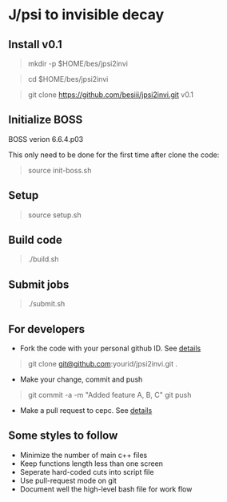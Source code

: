 # J/psi to invisible decay

## Install v0.1 

> mkdir -p $HOME/bes/jpsi2invi

> cd $HOME/bes/jpsi2invi 

> git clone https://github.com/besiii/jpsi2invi.git v0.1 

## Initialize BOSS

BOSS verion 6.6.4.p03

This only need to be done for the first time after clone the code: 

> source init-boss.sh

## Setup 

> source setup.sh

## Build code

> ./build.sh 

## Submit jobs

> ./submit.sh

## For developers 

- Fork the code with your personal github ID. See [details](https://help.github.com/articles/fork-a-repo/)

> git clone git@github.com:yourid/jpsi2invi.git .

- Make your change, commit and push 

> git commit -a -m "Added feature A, B, C"
> git push

- Make a pull request to cepc. See [details](https://help.github.com/articles/using-pull-requests/)

## Some styles to follow 
- Minimize the number of main c++ files 
- Keep functions length less than one screen
- Seperate hard-coded cuts into script file
- Use pull-request mode on git 
- Document well the high-level bash file for work flow 


